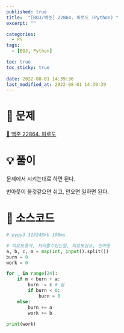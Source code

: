 ```yaml
---
published: true
title:  "[BOJ/백준] 22864. 피로도 (Python) "
excerpt: ""

categories:
  - PS
tags:
  - [BOJ, Python]

toc: true
toc_sticky: true
 
date: 2022-08-01 14:39:36
last_modified_at: 2022-08-01 14:39:39
---
```

# 🔎 문제
[🔗 백준 22864. 피로도](https://www.acmicpc.net/problem/22864)

# 💡 풀이

문제에서 시키는대로 하면 된다.

번아웃이 올것같으면 쉬고, 안오면 일하면 된다.

# 📃 소스코드
```python
# pypy3 113248kb 108ms

# 피로도증가, 처리할수있는일, 피로도감소, 번아웃
a, b, c, m = map(int, input().split())
burn = 0
work = 0

for _ in range(24):
    if m < burn + a:
        burn -= c # 쉼
        if burn < 0:
            burn = 0
    else:
        burn += a
        work += b
        
print(work)
```
<br>
